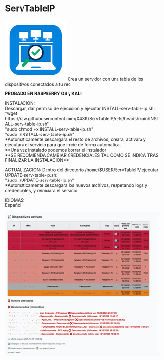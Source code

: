 # ServTableIP<br>
<img src="https://github.com/X43K/ServTableIP/blob/e528e7f4c89b6144d72e9558aaa671c59bac6e1e/IMG_1621.webp">
Crea un servidor con una tabla de los dispositivos conectados a tu red

**PROBADO EN RASPBERRY OS y KALI**

<p>INSTALACION:<br>
Descargar, dar permiso de ejecucion y ejecutar INSTALL-serv-table-ip.sh:<br>
"wget https://raw.githubusercontent.com/X43K/ServTableIP/refs/heads/main/INSTALL-serv-table-ip.sh"<br>
"sudo chmod +x INSTALL-serv-table-ip.sh"<br>
"sudo ./INSTALL-serv-table-ip.sh"<br>
*Automaticamente descargara el resto de archivos; creara, activara y ejecutara el servicio para que inicie de forma automatica.<br>
**Una vez instalado podemos borrar el instalador<br>
**SE RECOMIENDA CAMBIAR CREDENCIALES TAL COMO SE INDICA TRAS FINALIZAR LA INSTALACION**</p>

<p>ACTUALIZACION:
Dentro del directorio /home/$USER/ServTableIP/ ejecutar UPDATE-serv-table-ip.sh:<br>
"sudo ./UPDATE-serv-table-ip.sh"<br>
*Automaticamente descargara los nuevos archivos, respetando logs y credenciales, y reiniciara el servicio.</p>

<p>IDIOMAS:<br>
Español</p>


<img src="https://github.com/X43K/ServTableIP/blob/c2dd51e9d333d943e2c4eb86d20125f2ea2cf423/IMG_0168.webp">
